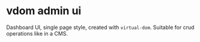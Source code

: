 # vdom admin ui

Dashboard UI, single page style, created with `virtual-dom`. Suitable for crud operations like in a CMS.
